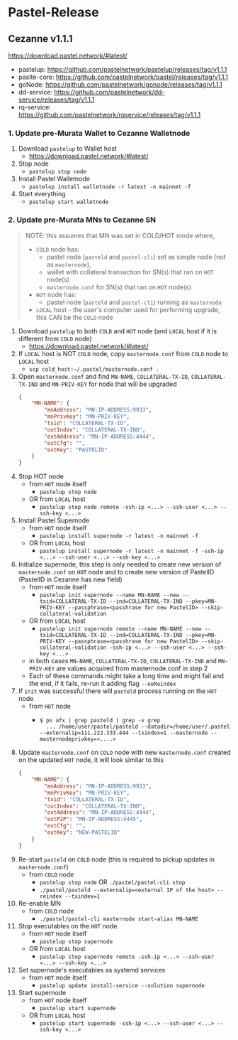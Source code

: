 # Pastel-Release

## Cezanne v1.1.1

https://download.pastel.network/#latest/

* pastelup: https://github.com/pastelnetwork/pastelup/releases/tag/v1.1.1
* paslte-core: https://github.com/pastelnetwork/pastel/releases/tag/v1.1.1
* goNode: https://github.com/pastelnetwork/gonode/releases/tag/v1.1.1
* dd-service: https://github.com/pastelnetwork/dd-service/releases/tag/v1.1.1
* rq-service: https://github.com/pastelnetwork/rqservice/releases/tag/v1.1.1


### 1. Update pre-Murata Wallet to Cezanne Walletnode

1. Download `pastelup` to Wallet host
   * https://download.pastel.network/#latest/
2. Stop node
   * `pastelup stop node`
3. Install Pastel Walletnode 
   * `pastelup install walletnode -r latest -n mainnet -f`
4. Start everything
   * `pastelup start walletnode`

### 2. Update pre-Murata MNs to Cezanne SN

> NOTE: this assumes that MN was set in COLD/HOT mode
> where, 
>   * `COLD` node has:
>     * pastel node (`pasteld` and `pastel-cli`) set as simple node (not as `masternode`),
>     * wallet with collateral transaction for SN(s) that ran on `HOT` node(s) 
>     * `masternode.conf` for SN(s) that ran on `HOT` node(s)
>   * `HOT` node has:
>     * pastel node (`pasteld` and `pastel-cli`) running as `masternode`
>   * `LOCAL` host - the user's computer used for performing upgrade, this CAN be the `COLD` node  

1. Download `pastelup` to both `COLD` and `HOT` node (and `LOCAL` host if it is different from `COLD` node)
   * https://download.pastel.network/#latest/
2. If `LOCAL` host is NOT `COLD` node, copy `masternode.conf` from `COLD` node to `LOCAL` host
   * `scp cold_host:~/.pastel/masternode.conf .`
3. Open `masternode.conf` and find `MN-NAME`, `COLLATERAL-TX-ID`, `COLLATERAL-TX-IND` and `MN-PRIV-KEY` for node that will be upgraded
    ```json
    {
        "MN-NAME": {
            "mnAddress": "MN-IP-ADDRESS:9933",
            "mnPrivKey": "MN-PRIV-KEY",
            "txid": "COLLATERAL-TX-ID",
            "outIndex": "COLLATERAL-TX-IND",
            "extAddress": "MN-IP-ADDRESS:4444",
            "extCfg": "",
            "extKey": "PASTELID"
        }
    }     
    ```
4. Stop HOT node
   * from `HOT` node itself
     * `pastelup stop node`
   * OR from `LOCAL` host
     * `pastelup stop node remote -ssh-ip <...> --ssh-user <...> --ssh-key <...>`
5. Install Pastel Supernode 
   * from `HOT` node itself
     * `pastelup install supernode -r latest -n mainnet -f`
   * OR from `LOCAL` host
     * `pastelup install supernode -r latest -n mainnet -f -ssh-ip <...> --ssh-user <...> --ssh-key <...>`
6. Initialize supernode, this step is only needed to create new version of `masternode.conf` on `HOT` node and to create new version of PastelID (PastelID in Cezanne has new field) 
   * from `HOT` node itself
     * `pastelup init supernode --name MN-NAME --new --txid=COLLATERAL-TX-ID --ind=COLLATERAL-TX-IND --pkey=MN-PRIV-KEY --passphrase=<passhrase for new PastelID> --skip-collateral-validation`
   * OR from `LOCAL` host
     * `pastelup init supernode remote --name MN-NAME --new --txid=COLLATERAL-TX-ID --ind=COLLATERAL-TX-IND --pkey=MN-PRIV-KEY --passphrase=<passhrase for new PastelID> --skip-collateral-validation -ssh-ip <...> --ssh-user <...> --ssh-key <...>`
   * in both cases `MN-NAME`, `COLLATERAL-TX-ID`, `COLLATERAL-TX-IND` and `MN-PRIV-KEY` are values acquired from masternode.conf in step 2
   * Each of these commands might take a long time and might fail and the end, if it fails, re-run it adding flag `--noReindex`
7. If `init` was successful there will `pasteld` process running on the `HOT` node
   * from `HOT` node
     * ```shell
       $ ps afx | grep pasteld | grep -v grep
         ... /home/user/pastel/pasteld --datadir=/home/user/.pastel --externalip=111.222.333.444 --txindex=1 --masternode --masternodeprivkey=<....>
       ```
8. Update `masternode.conf` on `COLD` node with new `masternode.conf` created on the updated `HOT` node, it will look similar to this
    ```json
    {
        "MN-NAME": {
            "mnAddress": "MN-IP-ADDRESS:9933",
            "mnPrivKey": "MN-PRIV-KEY",
            "txid": "COLLATERAL-TX-ID",
            "outIndex": "COLLATERAL-TX-IND",
            "extAddress": "MN-IP-ADDRESS:4444",
            "extP2P": "MN-IP-ADDRESS:4445",
            "extCfg": "",
            "extKey": "NEW-PASTELID"
        }
    }     
    ```
9. Re-start `pasteld` on `COLD` node (this is required to pickup updates in `masternode.conf`)
   * from `COLD` node
     * `pastelup stop node` OR `./pastel/pastel-cli stop`
     * `./pastel/pasteld --externalip=<external IP of the host> --reindex --txindex=1`
10. Re-enable MN
    * from `COLD` node
         * `./pastel/pastel-cli masternode start-alias MN-NAME`
11. Stop executables on the `HOT` node
    * from `HOT` node itself
      * `pastelup stop supernode`
    * OR from `LOCAL` host
      * `pastelup stop supernode remote -ssh-ip <...> --ssh-user <...> --ssh-key <...>`
12. Set supernode's executables as systemd services
    * from `HOT` node itself
      * `pastelup update install-service --solution supernode`
13. Start supernode
    * from `HOT` node itself
      * `pastelup start supernode`
    * OR from `LOCAL` host
      * `pastelup start supernode -ssh-ip <...> --ssh-user <...> --ssh-key <...>`
